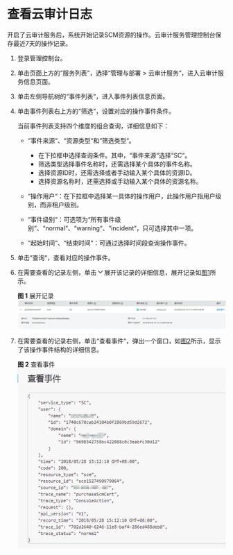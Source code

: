 # 查看云审计日志<a name="ZH-CN_TOPIC_0110866181"></a>

开启了云审计服务后，系统开始记录SCM资源的操作。云审计服务管理控制台保存最近7天的操作记录。

1.  登录管理控制台。
2.  单击页面上方的“服务列表“，选择“管理与部署  \>  云审计服务“，进入云审计服务信息页面。
3.  单击左侧导航树的“事件列表“，进入事件列表信息页面。
4.  单击事件列表右上方的“筛选“，设置对应的操作事件条件。

    当前事件列表支持四个维度的组合查询，详细信息如下：

    -   “事件来源“、“资源类型“和“筛选类型“。
        -   在下拉框中选择查询条件。其中，“事件来源“选择“SC“。
        -   筛选类型选择事件名称时，还需选择某个具体的事件名称。
        -   选择资源ID时，还需选择或者手动输入某个具体的资源ID。
        -   选择资源名称时，还需选择或手动输入某个具体的资源名称。

    -   “操作用户“：在下拉框中选择某一具体的操作用户，此操作用户指用户级别，而非租户级别。
    -   “事件级别“：可选项为“所有事件级别“、“normal“、“warning“、“incident“，只可选择其中一项。
    -   “起始时间“、“结束时间“：可通过选择时间段查询操作事件。

5.  单击“查询“，查看对应的操作事件。
6.  在需要查看的记录左侧，单击![](figures/下拉.png)展开该记录的详细信息，展开记录如[图1](#fig4575113411217)所示。

    **图 1**  展开记录<a name="fig4575113411217"></a>  
    ![](figures/展开记录.png "展开记录")

7.  在需要查看的记录右侧，单击“查看事件“，弹出一个窗口，如[图2](#fig9577183413128)所示，显示了该操作事件结构的详细信息。

    **图 2**  查看事件<a name="fig9577183413128"></a>  
    ![](figures/查看事件.png "查看事件")


